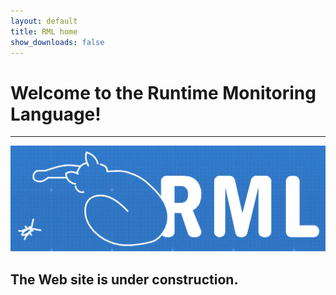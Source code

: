```yaml
---
layout: default
title: RML home
show_downloads: false
---
```

# Welcome to the Runtime Monitoring Language!
* * *
![Logo](logo.png)

## The Web site is under construction.


